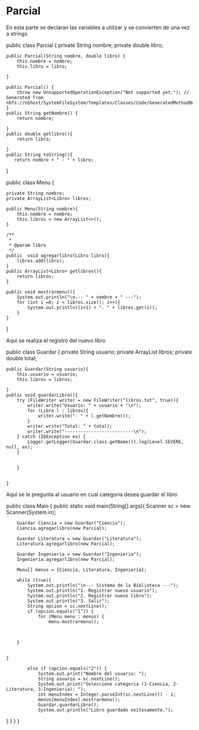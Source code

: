 # Parcial

En esta parte se declaran las variables a utilizar y se convierten de una vez a strings

public class Parcial {
    private String nombre;
    private double libro;
    
    public Parcial(String nombre, double libro) {
        this.nombre = nombre;
        this.libro = libro;
     
    } 

    public Parcial() {
        throw new UnsupportedOperationException("Not supported yet."); // Generated from nbfs://nbhost/SystemFileSystem/Templates/Classes/Code/GeneratedMethodBody
    }
    public String getNombre() {
        return nombre;
    
    }
    public double getlibro(){
        return libro;
       
    }
    public String toString(){
       return nombre + " - " + libro;
   }

public class Menu {
    
    private String nombre;
    private ArrayList<Libro> libros;
    
    public Menu(String nombre){
        this.nombre = nombre;
        this.libros = new ArrayList<>();
    }

    /**
     *
     * @param libro
     */
    public  void agregarlibro(Libro libro){
        libros.add(libro);
    }
    public ArrayList<Libro> getlibros(){
        return libros;
    }
    
    public void mostrarmenu(){
        System.out.println("\n--- " + nombre + " ---");
        for (int i =0; i < libros.size(); i++){
            System.out.println((i+1) + ". " + libros.get(i));
        }
    }

    
}

Aqui se realiza el registro del nuevo libro

public class Guardar {
    private String usuario;
    private ArrayList<Libro> libros;
    private double total;
    
    public Guardar(String usuario){
        this.usuario = usuario;
        this.libros = libros;
        
    }
    public void guardarLibro(){ 
        try (FileWriter writer = new FileWriter("libros.txt", true)){
            writer.write("Usuario: " + usuario + "\n");
            for (Libro l : libros){
                writer.write("- " + l.getNombre());
            }
            writer.write("Total: " + total);
            writer.write("--------------------------\n");
        } catch (IOException ex) {
            Logger.getLogger(Guardar.class.getName()).log(Level.SEVERE, null, ex);
        }

   
        }

        
    }

Aqui se le pregunta al usuario en cual categoria desea guardar el libro


public class Main {
    public static void main(String[] args){
        Scanner sc = new Scanner(System.in);
        
        Guardar Ciencia = new Guardar("Ciencia");
        Ciencia.agregarlibro(new Parcial);
        
        Guardar Literatura = new Guardar("Literatura");
        Literatura.agregarlibro(new Parcial);
        
        Guardar Ingenieria = new Guardar("Ingenieria");
        Ingenieria.agregarlibro(new Parcial);
        
        Menu[] menus = {Ciencia, Literatura, Ingenieria};
        
        while (true){
            System.out.println("\n--- Sistema de la Biblioteca ---");
            System.out.println("1. Registrar nuevo usuario");
            System.out.println("2. Registrar nuevo libro");
            System.out.println("3. Salir");
            String opcion = sc.nextLine();
            if (opcion.equals("1")) {
                for (Menu menu : menus) {
                    menu.mostrarmenu();
            
            
             
        }
        
       
    }
            
            else if (opcion.equals("2")) {
                System.out.print("Nombre del usuario: ");
                String usuario = sc.nextLine();
                System.out.print("Seleccione categoria (1-Ciencia, 2-Literatura, 3-Ingenieria): ");
                int menuIndex = Integer.parseInt(sc.nextLine()) - 1;
                menus[menuIndex].mostrarmenu();
                Guardar.guardarLibro();
                System.out.println("Libro guardado exitosamente.");
    
}
        }
    }
}
